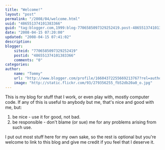 ```yaml
---
title: "Welcome!"
layout: "post"
permalink: "/2008/04/welcome.html"
uuid: "486551374101383366"
guid: "tag:blogger.com,1999:blog-7706585097329252419.post-486551374101383366"
date: "2008-04-15 07:20:00"
updated: "2008-04-15 07:41:02"
description: 
blogger:
    siteid: "7706585097329252419"
    postid: "486551374101383366"
    comments: "0"
categories: 
author: 
    name: "Tommy"
    url: "http://www.blogger.com/profile/16604372255669213767?rel=author"
    image: "http://static.flickr.com/93/279356255_fb52db20a0_o.jpg"
---
```


<div class="css-full-post-content js-full-post-content">
This is my blog for stuff that I work, or even play with, mostly computer code. If any of this is useful to anybody but me, that's nice and good with me, but:<br /><ol><li>be nice - use it for good, not bad.<br /></li><li>be responsible - don't blame (or sue) me for any problems arising from such use.</li></ol>I put out most stuff here for my own sake, so the rest is optional but you're welcome to link to this blog and give me credit if you feel that I deserve it.
</div>
